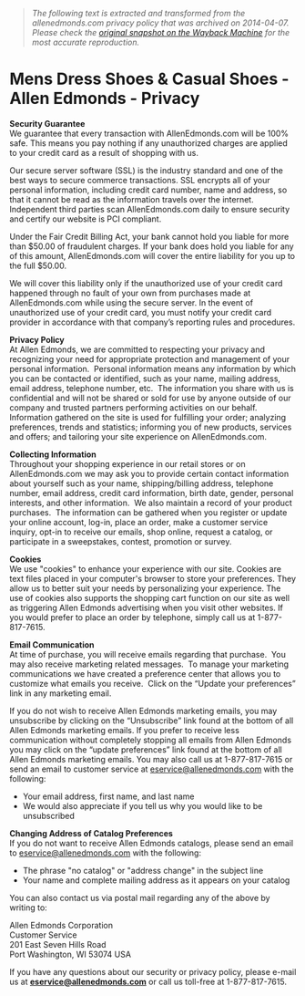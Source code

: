> *The following text is extracted and transformed from the allenedmonds.com privacy policy that was archived on 2014-04-07. Please check the [original snapshot on the Wayback Machine](https://web.archive.org/web/20140407185025id_/http%3A//www.allenedmonds.com/aeonline/PrivacyView%3FcatalogId%3D40000000001%26langId%3D-1%26storeId%3D1) for the most accurate reproduction.*

# Mens Dress Shoes & Casual Shoes - Allen Edmonds - Privacy

**Security Guarantee**   
We guarantee that every transaction with AllenEdmonds.com will be 100% safe. This means you pay nothing if any unauthorized charges are applied to your credit card as a result of shopping with us. 

Our secure server software (SSL) is the industry standard and one of the best ways to secure commerce transactions. SSL encrypts all of your personal information, including credit card number, name and address, so that it cannot be read as the information travels over the internet. Independent third parties scan AllenEdmonds.com daily to ensure security and certify our website is PCI compliant. 

[](https://www.scanalert.com/RatingVerify?ref=www.allenedmonds.com)

Under the Fair Credit Billing Act, your bank cannot hold you liable for more than $50.00 of fraudulent charges. If your bank does hold you liable for any of this amount, AllenEdmonds.com will cover the entire liability for you up to the full $50.00. 

We will cover this liability only if the unauthorized use of your credit card happened through no fault of your own from purchases made at AllenEdmonds.com while using the secure server. In the event of unauthorized use of your credit card, you must notify your credit card provider in accordance with that company’s reporting rules and procedures. 

**Privacy Policy**   
At Allen Edmonds, we are committed to respecting your privacy and recognizing your need for appropriate protection and management of your personal information.  Personal information means any information by which you can be contacted or identified, such as your name, mailing address, email address, telephone number, etc.  The information you share with us is confidential and will not be shared or sold for use by anyone outside of our company and trusted partners performing activities on our behalf.  Information gathered on the site is used for fulfilling your order; analyzing preferences, trends and statistics; informing you of new products, services and offers; and tailoring your site experience on AllenEdmonds.com.

**Collecting Information**   
Throughout your shopping experience in our retail stores or on AllenEdmonds.com we may ask you to provide certain contact information about yourself such as your name, shipping/billing address, telephone number, email address, credit card information, birth date, gender, personal interests, and other information.  We also maintain a record of your product purchases.  The information can be gathered when you register or update your online account, log-in, place an order, make a customer service inquiry, opt-in to receive our emails, shop online, request a catalog, or participate in a sweepstakes, contest, promotion or survey.

**Cookies**   
We use "cookies" to enhance your experience with our site. Cookies are text files placed in your computer's browser to store your preferences. They allow us to better suit your needs by personalizing your experience. The use of cookies also supports the shopping cart function on our site as well as triggering Allen Edmonds advertising when you visit other websites. If you would prefer to place an order by telephone, simply call us at 1-877-817-7615.

**Email Communication**   
At time of purchase, you will receive emails regarding that purchase.  You may also receive marketing related messages.  To manage your marketing communications we have created a preference center that allows you to customize what emails you receive.  Click on the “Update your preferences” link in any marketing email.

If you do not wish to receive Allen Edmonds marketing emails, you may unsubscribe by clicking on the “Unsubscribe” link found at the bottom of all Allen Edmonds marketing emails. If you prefer to receive less communication without completely stopping all emails from Allen Edmonds you may click on the “update preferences” link found at the bottom of all Allen Edmonds marketing emails. You may also call us at 1-877-817-7615 or send an email to customer service at [eservice@allenedmonds.com](mailto:eservice@allenedmonds.com) with the following:

  * Your email address, first name, and last name
  * We would also appreciate if you tell us why you would like to be unsubscribed 



**Changing Address of Catalog Preferences**   
If you do not want to receive Allen Edmonds catalogs, please send an email to [eservice@allenedmonds.com](mailto:eservice@allenedmonds.com) with the following:

  * The phrase "no catalog" or "address change" in the subject line
  * Your name and complete mailing address as it appears on your catalog



You can also contact us via postal mail regarding any of the above by writing to:

Allen Edmonds Corporation  
Customer Service  
201 East Seven Hills Road  
Port Washington, WI 53074 USA

If you have any questions about our security or privacy policy, please e-mail us at [**eservice@allenedmonds.com**](mailto:eservice@allenedmonds.com) or call us toll-free at 1-877-817-7615. 
